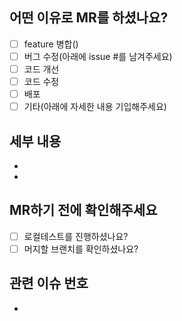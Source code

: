  ## 어떤 이유로 MR를 하셨나요?
 - [ ] feature 병합()
 - [ ] 버그 수정(아래에 issue #를 남겨주세요)
 - [ ] 코드 개선
 - [ ] 코드 수정
 - [ ] 배포
 - [ ] 기타(아래에 자세한 내용 기입해주세요)
 
 ## 세부 내용
 - 
 - 
     
 ## MR하기 전에 확인해주세요
 - [ ] 로컬테스트를 진행하셨나요?
 - [ ] 머지할 브랜치를 확인하셨나요?
     
 ## 관련 이슈 번호
 - 
